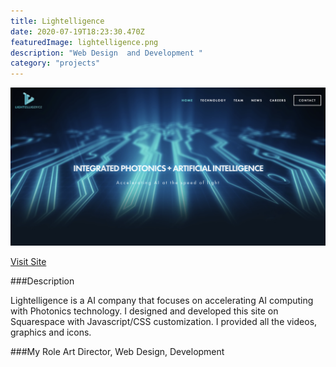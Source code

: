 ```yaml
---
title: Lightelligence
date: 2020-07-19T18:23:30.470Z
featuredImage: lightelligence.png
description: "Web Design  and Development "
category: "projects"
---
```

![Lightelligence Website](lightelligence.png)

[Visit Site](https://www.lightelligence.ai/)

###Description

Lightelligence is a AI company that focuses on accelerating AI computing with Photonics technology.
I designed and developed this site on Squarespace with Javascript/CSS customization. 
I provided all the videos, graphics and icons. 

###My Role 
Art Director, Web Design, Development

